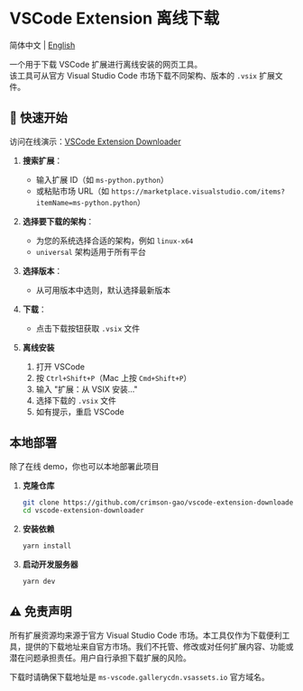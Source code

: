 # VSCode Extension 离线下载

简体中文 | [English](README.md)

一个用于下载 VSCode 扩展进行离线安装的网页工具。  
该工具可从官方 Visual Studio Code 市场下载不同架构、版本的 `.vsix` 扩展文件。

## 🚀 快速开始

访问在线演示：[VSCode Extension Downloader](https://vscode-extension-downloader.pages.dev/)

1. **搜索扩展**：
   - 输入扩展 ID（如 `ms-python.python`）
   - 或粘贴市场 URL（如 `https://marketplace.visualstudio.com/items?itemName=ms-python.python`）

2. **选择要下载的架构**：
   - 为您的系统选择合适的架构，例如 `linux-x64`
   - `universal` 架构适用于所有平台

3. **选择版本**：
   - 从可用版本中选则，默认选择最新版本

4. **下载**：
   - 点击下载按钮获取 `.vsix` 文件

5. **离线安装**
   1. 打开 VSCode
   2. 按 `Ctrl+Shift+P`（Mac 上按 `Cmd+Shift+P`）
   3. 输入 "扩展：从 VSIX 安装..."
   4. 选择下载的 `.vsix` 文件
   5. 如有提示，重启 VSCode

## 本地部署

除了在线 demo，你也可以本地部署此项目

1. **克隆仓库**

   ```bash
   git clone https://github.com/crimson-gao/vscode-extension-downloader.git
   cd vscode-extension-downloader
   ```

2. **安装依赖**

   ```bash
   yarn install
   ```

3. **启动开发服务器**

   ```bash
   yarn dev
   ```

## ⚠️ 免责声明

所有扩展资源均来源于官方 Visual Studio Code 市场。本工具仅作为下载便利工具，提供的下载地址来自官方市场。我们不托管、修改或对任何扩展内容、功能或潜在问题承担责任。用户自行承担下载扩展的风险。  

下载时请确保下载地址是 `ms-vscode.gallerycdn.vsassets.io` 官方域名。

